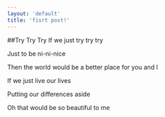 ```yaml
---
layout: 'default'
title: 'fisrt post!'
---
```


##Try Try Try
If we just try try try

Just to be ni-ni-nice

Then the world would be a better place for you and I

If we just live our lives

Putting our differences aside

Oh that would be so beautiful to me

 

